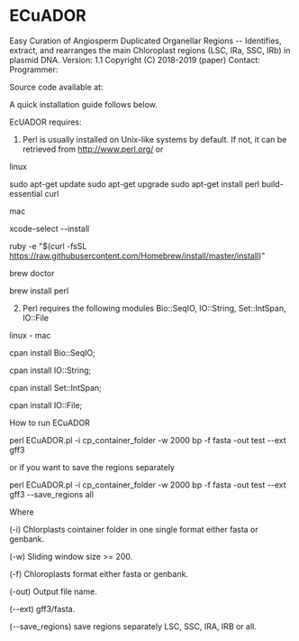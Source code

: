 # ECuADOR
Easy Curation of Angiosperm Duplicated Organellar Regions -- Identifies, extract, and rearranges the main Chloroplast regions (LSC, IRa, SSC, IRb) in plasmid DNA.
Version: 1.1
Copyright (C) 2018-2019 (paper)
Contact: 
Programmer: 

Source code available at: 

A quick installation guide follows below.

EcUADOR requires:

1) Perl is usually installed on Unix-like systems by default. If not, it can be retrieved from http://www.perl.org/ or

linux

sudo apt-get update 
sudo apt-get upgrade
sudo apt-get install perl build-essential curl


mac

xcode-select --install

ruby -e "$(curl -fsSL https://raw.githubusercontent.com/Homebrew/install/master/install)"

brew doctor

brew install perl



2) Perl requires the following modules Bio::SeqIO, IO::String, Set::IntSpan, IO::File

linux - mac

cpan install Bio::SeqIO;

cpan install IO::String;

cpan install Set::IntSpan;

cpan install IO::File;



How to run ECuADOR


perl ECuADOR.pl -i cp_container_folder -w 2000 bp -f fasta -out test --ext gff3

or if you want to save the regions separately

perl ECuADOR.pl -i cp_container_folder -w 2000 bp -f fasta -out test --ext gff3 --save_regions all


Where

(-i) Chlorplasts cointainer folder in one single format either fasta or genbank.

(-w) Sliding window size >= 200.

(-f) Chloroplasts format either fasta or genbank.

(-out) Output file name.

(--ext) gff3/fasta.

(--save_regions) save regions separately LSC, SSC, IRA, IRB or all.

